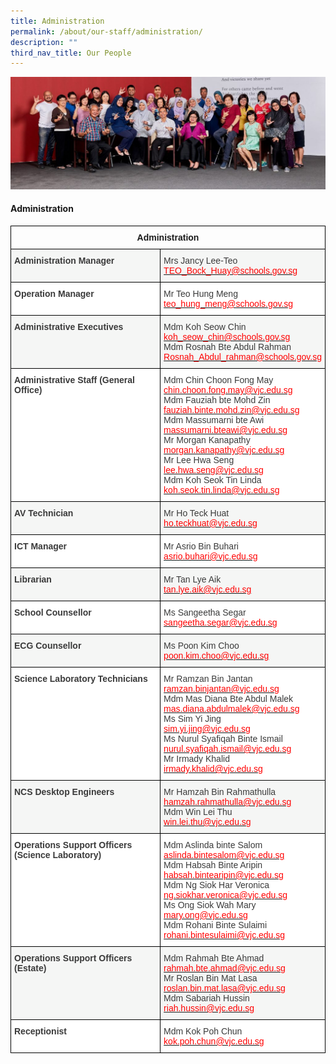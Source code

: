 ```yaml
---
title: Administration
permalink: /about/our-staff/administration/
description: ""
third_nav_title: Our People
---
```

![](/images/Administration-banner-2-1-latest-1024x365.jpg)

#### Administration

<style type="text/css">
.tg  {border-collapse:collapse;border-spacing:0;}
.tg td{border-color:black;border-style:solid;border-width:1px;font-family:Arial, sans-serif;font-size:14px;
  overflow:hidden;padding:10px 5px;word-break:normal;}
.tg th{border-color:black;border-style:solid;border-width:1px;font-family:Arial, sans-serif;font-size:14px;
  font-weight:normal;overflow:hidden;padding:10px 5px;word-break:normal;}
.tg .tg-dox4{background-color:#FFF;color:#3A3A3A;text-align:left;vertical-align:top}
.tg .tg-baqh{text-align:center;vertical-align:top}
.tg .tg-h3gn{background-color:#F5F6F5;color:#3A3A3A;font-weight:bold;text-align:left;vertical-align:top}
.tg .tg-2k4o{background-color:#F5F6F5;color:#3A3A3A;text-align:left;vertical-align:top}
.tg .tg-c1uv{background-color:#FFF;color:#3A3A3A;font-weight:bold;text-align:left;vertical-align:top}
</style>
<table class="tg">
<thead>
  <tr>
    <th class="tg-baqh" colspan="2"><span style="font-weight:bold">Administration</span></th>
  </tr>
</thead>
<tbody>
  <tr>
    <td class="tg-h3gn"><span style="font-weight:bold;font-style:inherit">Administration Manager</span></td>
    <td class="tg-2k4o"><span style="font-weight:inherit;font-style:inherit">Mrs Jancy Lee-Teo</span><br><a href="mailto:TEO_Bock_Huay@schools.gov.sg"><span style="font-weight:inherit;font-style:inherit;text-decoration:none;color:#FF0202;background-color:transparent">TEO_Bock_Huay@schools.gov.sg</span></a></td>
  </tr>
  <tr>
    <td class="tg-c1uv"><span style="font-weight:bold;font-style:inherit">Operation Manager</span></td>
    <td class="tg-dox4"><span style="font-weight:inherit;font-style:inherit">Mr Teo Hung Meng</span><br><a href="mailto:teo_hung_meng@schools.gov.sg"><span style="font-weight:inherit;font-style:inherit;text-decoration:none;color:#FF0202;background-color:transparent">teo_hung_meng@schools.gov.sg</span></a></td>
  </tr>
  <tr>
    <td class="tg-h3gn"><span style="font-weight:bold;font-style:inherit">Administrative Executives</span></td>
    <td class="tg-2k4o"><span style="font-weight:inherit;font-style:inherit">Mdm Koh Seow Chin</span><br><a href="mailto:koh_seow_chin@schools.gov.sg"><span style="font-weight:inherit;font-style:inherit;text-decoration:none;color:#FF0202;background-color:transparent">koh_seow_chin@schools.gov.sg</span></a><br><span style="font-weight:inherit;font-style:inherit">Mdm Rosnah Bte Abdul Rahman</span><br><a href="mailto:Rosnah_Abdul_rahman@schools.gov.sg"><span style="font-weight:inherit;font-style:inherit;text-decoration:none;color:#FF0202;background-color:transparent">Rosnah_Abdul_rahman@schools.gov.sg</span></a></td>
  </tr>
  <tr>
    <td class="tg-c1uv"><span style="font-weight:bold;font-style:inherit">Administrative Staff (General Office)</span></td>
    <td class="tg-dox4"><span style="font-weight:inherit;font-style:inherit">Mdm Chin Choon Fong May</span><br><a href="mailto:chin.choon.fong.may@vjc.edu.sg"><span style="font-weight:inherit;font-style:inherit;text-decoration:none;color:#FF0202;background-color:transparent">chin.choon.fong.may@vjc.edu.sg</span></a><br><span style="font-weight:inherit;font-style:inherit">Mdm Fauziah bte Mohd Zin</span><br><a href="mailto:fauziah.binte.mohd.zin@vjc.edu.sg"><span style="font-weight:inherit;font-style:inherit;text-decoration:none;color:#FF0202;background-color:transparent">fauziah.binte.mohd.zin@vjc.edu.sg</span></a><br><span style="font-weight:inherit;font-style:inherit">Mdm Massumarni bte Awi</span><br><a href="mailto:massumarni.bteawi@vjc.edu.sg"><span style="font-weight:inherit;font-style:inherit;text-decoration:none;color:#FF0202;background-color:transparent">massumarni.bteawi@vjc.edu.sg</span></a><br><span style="font-weight:inherit;font-style:inherit">Mr Morgan Kanapathy</span><br><a href="mailto:morgan.kanapathy@vjc.edu.sg"><span style="font-weight:inherit;font-style:inherit;text-decoration:none;color:#FF0202;background-color:transparent">morgan.kanapathy@vjc.edu.sg</span></a><br><span style="font-weight:inherit;font-style:inherit">Mr Lee Hwa Seng</span><br><a href="mailto:lee.hwa.seng@vjc.edu.sg"><span style="font-weight:inherit;font-style:inherit;text-decoration:none;color:#FF0202;background-color:transparent">lee.hwa.seng@vjc.edu.sg</span></a><br><span style="font-weight:inherit;font-style:inherit">Mdm Koh Seok Tin Linda</span><br><a href="mailto:koh.seok.tin.linda@vjc.edu.sg"><span style="font-weight:inherit;font-style:inherit;text-decoration:none;color:#FF0202;background-color:transparent">koh.seok.tin.linda@vjc.edu.sg</span></a></td>
  </tr>
  <tr>
    <td class="tg-h3gn"><span style="font-weight:bold;font-style:inherit">AV Technician</span></td>
    <td class="tg-2k4o"><span style="font-weight:inherit;font-style:inherit">Mr Ho Teck Huat</span><br><a href="mailto:ho.teckhuat@vjc.edu.sg"><span style="font-weight:inherit;font-style:inherit;text-decoration:none;color:#FF0202;background-color:transparent">ho.teckhuat@vjc.edu.sg</span></a></td>
  </tr>
  <tr>
    <td class="tg-c1uv"><span style="font-weight:bold;font-style:inherit">ICT Manager</span></td>
    <td class="tg-dox4"><span style="font-weight:inherit;font-style:inherit">Mr Asrio Bin Buhari</span><br><a href="mailto:asrio.buhari@vjc.edu.sg"><span style="font-weight:inherit;font-style:inherit;text-decoration:none;color:#FF0202;background-color:transparent">asrio.buhari@vjc.edu.sg</span></a></td>
  </tr>
  <tr>
    <td class="tg-h3gn"><span style="font-weight:bold;font-style:inherit">Librarian</span></td>
    <td class="tg-2k4o"><span style="font-weight:inherit;font-style:inherit">Mr Tan Lye Aik</span><br><a href="mailto:tan.lye.aik@vjc.edu.sg"><span style="font-weight:inherit;font-style:inherit;text-decoration:none;color:#FF0202;background-color:transparent">tan.lye.aik@vjc.edu.sg</span></a></td>
  </tr>
  <tr>
    <td class="tg-c1uv"><span style="font-weight:bold;font-style:inherit">School Counsellor</span></td>
    <td class="tg-dox4"><span style="font-weight:inherit;font-style:inherit">Ms Sangeetha Segar</span><br><a href="mailto:sangeetha.segar@vjc.edu.sg"><span style="font-weight:inherit;font-style:inherit;text-decoration:none;color:#FF0202;background-color:transparent">sangeetha.segar@vjc.edu.sg</span></a></td>
  </tr>
  <tr>
    <td class="tg-h3gn"><span style="font-weight:bold;font-style:inherit">ECG Counsellor</span></td>
    <td class="tg-2k4o"><span style="font-weight:inherit;font-style:inherit">Ms</span> <span style="font-weight:inherit;font-style:inherit">Poon Kim Choo</span><br><a href="mailto:poon.kim.choo@vjc.edu.sg"><span style="font-weight:inherit;font-style:inherit;text-decoration:none;color:#FF0202;background-color:transparent">poon.kim.choo@vjc.edu.sg</span></a><br></td>
  </tr>
  <tr>
    <td class="tg-c1uv"><span style="font-weight:bold;font-style:inherit">Science Laboratory Technicians</span></td>
    <td class="tg-dox4"><span style="font-weight:inherit;font-style:inherit">Mr Ramzan Bin Jantan</span><br><a href="mailto:ramzan.binjantan@vjc.edu.sg"><span style="font-weight:inherit;font-style:inherit;text-decoration:none;color:#FF0202;background-color:transparent">ramzan.binjantan@vjc.edu.sg</span></a><br><span style="font-weight:inherit;font-style:inherit">Mdm Mas Diana Bte Abdul Malek</span><br><a href="mailto:mas.diana.abdulmalek@vjc.edu.sg"><span style="font-weight:inherit;font-style:inherit;text-decoration:none;color:#FF0202;background-color:transparent">mas.diana.abdulmalek@vjc.edu.sg</span></a><br><span style="font-weight:inherit;font-style:inherit">Ms Sim Yi Jing</span><br><a href="mailto:sim.yi.jing@vjc.edu.sg"><span style="font-weight:inherit;font-style:inherit;text-decoration:none;color:#FF0202;background-color:transparent">sim.yi.jing@vjc.edu.sg</span></a><br><span style="font-weight:inherit;font-style:inherit">Ms Nurul Syafiqah Binte Ismail</span><br><a href="mailto:nurul.syafiqah.ismail@vjc.edu.sg"><span style="font-weight:inherit;font-style:inherit;text-decoration:none;color:#FF0202;background-color:transparent">nurul.syafiqah.ismail@vjc.edu.sg</span></a><br><span style="font-weight:inherit;font-style:inherit">Mr Irmady Khalid</span><br><a href="mailto:irmady.khalid@vjc.edu.sg"><span style="font-weight:inherit;font-style:inherit;text-decoration:none;color:#FF0202;background-color:transparent">irmady.khalid@vjc.edu.sg</span></a>		
		</td>
  </tr>
  <tr>
    <td class="tg-h3gn"><span style="font-weight:bold;font-style:inherit">NCS Desktop Engineers</span></td>
    <td class="tg-2k4o"><span style="font-weight:inherit;font-style:inherit">Mr Hamzah Bin Rahmathulla</span><br><a href="mailto:hamzah.rahmathulla@vjc.edu.sg"><span style="font-weight:inherit;font-style:inherit;text-decoration:none;color:#FF0202;background-color:transparent">hamzah.rahmathulla@vjc.edu.sg</span></a><br><span style="font-weight:inherit;font-style:inherit">Mdm Win Lei Thu</span><br><a href="mailto:win.lei.thu@vjc.edu.sg"><span style="font-weight:inherit;font-style:inherit;text-decoration:none;color:#FF0202;background-color:transparent">win.lei.thu@vjc.edu.sg</span></a></a></td>
  </tr>
  <tr>
    <td class="tg-c1uv"><span style="font-weight:700">Operations Support Officers (Science Laboratory)</span></td>
    <td class="tg-dox4"><span style="font-weight:inherit;font-style:inherit">Mdm Aslinda binte Salom</span><br><a href="mailto:aslinda.bintesalom@vjc.edu.sg"><span style="font-weight:inherit;font-style:inherit;text-decoration:none;color:#FF0202;background-color:transparent">aslinda.bintesalom@vjc.edu.sg</span></a><br><span style="font-weight:inherit;font-style:inherit">Mdm Habsah Binte Aripin</span><br><a href="mailto:habsah.bintearipin@vjc.edu.sg"><span style="font-weight:inherit;font-style:inherit;text-decoration:none;color:#FF0202;background-color:transparent">habsah.bintearipin@vjc.edu.sg</span></a><br><span style="font-weight:inherit;font-style:inherit">Mdm Ng Siok Har Veronica</span><br><a href="mailto:ng.siokhar.veronica@vjc.edu.sg"><span style="font-weight:inherit;font-style:inherit;text-decoration:none;color:#FF0202;background-color:transparent">ng.siokhar.veronica@vjc.edu.sg</span></a><br><span style="font-weight:inherit;font-style:inherit">Ms Ong Siok Wah Mary</span><br><a href="mailto:mary.ong@vjc.edu.sg"><span style="font-weight:inherit;font-style:inherit;text-decoration:none;color:#FF0202;background-color:transparent">mary.ong@vjc.edu.sg</span></a><br><span style="font-weight:inherit;font-style:inherit">Mdm Rohani Binte Sulaimi</span><br><a href="mailto:rohani.bintesulaimi@vjc.edu.sg" ><span style="font-weight:inherit;font-style:inherit;text-decoration:none;color:#FF0202;background-color:transparent">rohani.bintesulaimi@vjc.edu.sg</span></a></td>
  </tr>
  <tr>
    <td class="tg-h3gn"><span style="font-weight:700">Operations Support Officers (Estate)</span></td>
    <td class="tg-2k4o"><span style="font-weight:inherit;font-style:inherit">Mdm Rahmah Bte Ahmad</span><br><a href="mailto:rahmah.bte.ahmad@vjc.edu.sg"><span style="font-weight:inherit;font-style:inherit;text-decoration:none;color:#FF0202;background-color:transparent">rahmah.bte.ahmad@vjc.edu.sg</span></a><br><span style="font-weight:inherit;font-style:inherit">Mr Roslan Bin Mat Lasa</span><br><a href="mailto:roslan.bin.mat.lasa@vjc.edu.sg"><span style="font-weight:inherit;font-style:inherit;text-decoration:none;color:#FF0202;background-color:transparent">roslan.bin.mat.lasa@vjc.edu.sg</span></a><br><span style="font-weight:inherit;font-style:inherit">Mdm Sabariah Hussin</span><br><a href="mailto:riah.hussin@vjc.edu.sg"><span style="font-weight:inherit;font-style:inherit;text-decoration:none;color:#FF0202;background-color:transparent">riah.hussin@vjc.edu.sg</span></a></td>
  </tr>
  <tr>
    <td class="tg-c1uv"><span style="font-weight:700">Receptionist</span></td>
    <td class="tg-dox4"><span style="font-weight:inherit;font-style:inherit">Mdm Kok Poh Chun</span><br><a href="mailto:kok.poh.chun@vjc.edu.sg"><span style="font-weight:inherit;font-style:inherit;text-decoration:none;color:#FF0202;background-color:transparent">kok.poh.chun@vjc.edu.sg</span></a></td>
  </tr>
</tbody>
</table>